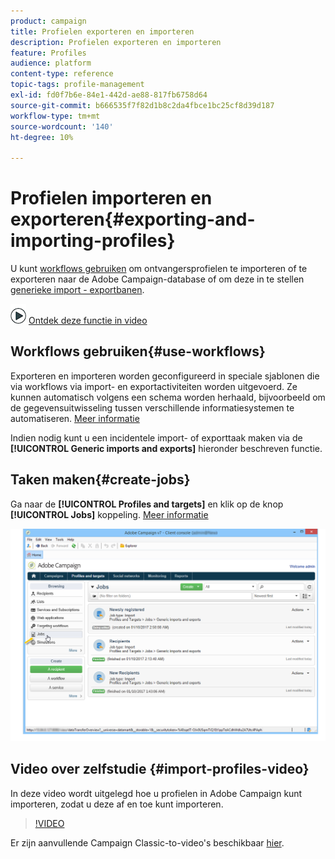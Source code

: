 ```yaml
---
product: campaign
title: Profielen exporteren en importeren
description: Profielen exporteren en importeren
feature: Profiles
audience: platform
content-type: reference
topic-tags: profile-management
exl-id: fd0f7b6e-84e1-442d-ae88-817fb6758d64
source-git-commit: b666535f7f82d1b8c2da4fbce1bc25cf8d39d187
workflow-type: tm+mt
source-wordcount: '140'
ht-degree: 10%

---
```


# Profielen importeren en exporteren{#exporting-and-importing-profiles}



U kunt [workflows gebruiken](#use-workflows) om ontvangersprofielen te importeren of te exporteren naar de Adobe Campaign-database of om deze in te stellen [generieke import - exportbanen](#create-jobs).

![](assets/do-not-localize/how-to-video.png) [Ontdek deze functie in video](#import-profiles-video)

## Workflows gebruiken{#use-workflows}

Exporteren en importeren worden geconfigureerd in speciale sjablonen die via workflows via import- en exportactiviteiten worden uitgevoerd. Ze kunnen automatisch volgens een schema worden herhaald, bijvoorbeeld om de gegevensuitwisseling tussen verschillende informatiesystemen te automatiseren. [Meer informatie](../../platform/using/import-export-workflows.md#best-practices-when-importing-data)

Indien nodig kunt u een incidentele import- of exporttaak maken via de **[!UICONTROL Generic imports and exports]** hieronder beschreven functie.

## Taken maken{#create-jobs}

Ga naar de **[!UICONTROL Profiles and targets]** en klik op de knop **[!UICONTROL Jobs]** koppeling. [Meer informatie](../../platform/using/about-generic-imports-exports.md)

![](assets/s_ncs_user_interface_import_link.png)


## Video over zelfstudie {#import-profiles-video}

In deze video wordt uitgelegd hoe u profielen in Adobe Campaign kunt importeren, zodat u deze af en toe kunt importeren.

>[!VIDEO](https://video.tv.adobe.com/v/25608?quality=12)

Er zijn aanvullende Campaign Classic-to-video&#39;s beschikbaar [hier](https://experienceleague.adobe.com/docs/campaign-classic-learn/tutorials/overview.html?lang=nl).
